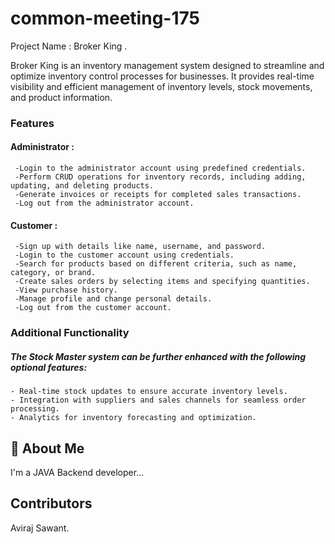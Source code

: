 # common-meeting-175

Project Name : Broker King . 

Broker King  is an inventory management system designed to streamline and optimize inventory control processes for businesses. It provides real-time visibility and efficient management of inventory levels, stock movements, and product information.


### Features

#### Administrator : 

     -Login to the administrator account using predefined credentials.
     -Perform CRUD operations for inventory records, including adding, updating, and deleting products.
     -Generate invoices or receipts for completed sales transactions.
     -Log out from the administrator account.

#### Customer : 

     -Sign up with details like name, username, and password.
     -Login to the customer account using credentials.
     -Search for products based on different criteria, such as name, category, or brand.
     -Create sales orders by selecting items and specifying quantities.
     -View purchase history.
     -Manage profile and change personal details.
     -Log out from the customer account.

### Additional Functionality
##### The Stock Master system can be further enhanced with the following optional features:

    - Real-time stock updates to ensure accurate inventory levels.
    - Integration with suppliers and sales channels for seamless order processing.
    - Analytics for inventory forecasting and optimization.


## 🚀 About Me
I'm a JAVA Backend developer...


## Contributors
Aviraj Sawant.
